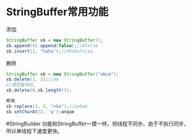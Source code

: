 # StringBuffer常用功能
添加
```java
StringBuffer sb = new StringBuffer();
sb.append(4).append(false);//4false
sb.insert(1, "haha");//4hahafalse
```
删除
```java
StringBuffer sb = new StringBuffer("abce");
sb.delete(1, 3);//ae
//清空缓冲区。
sb.delete(0,sb.length());

修改  
sb.replace(1, 3, "nba");//anbae
sb.setCharAt(2, 'q');anqae
```

#StringBuilder
功能和StringBuffer一摸一样，但线程不同步。由于不执行同步，所以单线程下速度更快。
